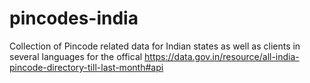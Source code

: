 # pincodes-india
Collection of Pincode related data for Indian states as well as clients in several languages for the offical https://data.gov.in/resource/all-india-pincode-directory-till-last-month#api
